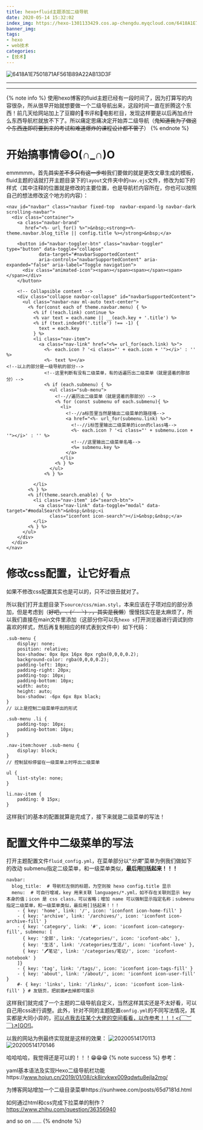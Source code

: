 ```yaml
---
title: hexo+fluid主题添加二级导航
date: 2020-05-14 15:32:02
index_img: https://hexo-1301133429.cos.ap-chengdu.myqcloud.com/6418A1E7501871AF561B89A22AB13D3F.png
banner_img:
tags:
- hexo
- web技术
categories:
- [技术]
---
```


![6418A1E7501871AF561B89A22AB13D3F](https://hexo-1301133429.cos.ap-chengdu.myqcloud.com/6418A1E7501871AF561B89A22AB13D3F.png)

---
---
{% note info %}
使用hexo博客的fluid主题已经有一段时间了，因为打算写的内容很杂，所从很早开始就想要做一个二级导航出来，这段时间一直在折腾这个东西！前几天给网站加上了豆瓣的📕书评和🎦电影栏目，发现这样要是以后再加点什么东西导航栏就放不下了。所以痛定思痛决定开始弄二级导航（~~鬼知道我为了做这个东西连即将要到来的考试和难道爆炸的课程设计都不管了~~）
{% endnote %}

# 开始搞事情😄O(∩_∩)O
emmmmm，首先~~其实差不多只有这一步啦~~我们要做的就是更改文章生成的模板，fluid主题的话就打开主题目录下的`layout`文件夹中的`nav.ejs`文件，修改为如下的样式（其中注释的位置就是修改的主要位置，也是导航栏内容所在，你也可以按照自己的想法修改这个地方的内容）：
```
<nav id="navbar" class="navbar fixed-top  navbar-expand-lg navbar-dark scrolling-navbar">
  <div class="container">
    <a class="navbar-brand"
       href="<%- url_for() %>">&nbsp;<strong><%- theme.navbar.blog_title || config.title %></strong>&nbsp;</a>

    <button id="navbar-toggler-btn" class="navbar-toggler" type="button" data-toggle="collapse"
            data-target="#navbarSupportedContent"
            aria-controls="navbarSupportedContent" aria-expanded="false" aria-label="Toggle navigation">
      <div class="animated-icon"><span></span><span></span><span></span></div>
    </button>

    <!-- Collapsible content -->
    <div class="collapse navbar-collapse" id="navbarSupportedContent">
      <ul class="navbar-nav ml-auto text-center">
        <% for(const each of theme.navbar.menu) { %>
          <% if (!each.link) continue %>
          <% var text = each.name || __(each.key + '.title') %>
          <% if (text.indexOf('.title') !== -1) {
            text = each.key
          } %>
          <li class="nav-item">
            <a class="nav-link" href="<%= url_for(each.link) %>">
              <%- each.icon ? '<i class="' + each.icon + '"></i>' : '' %>
              <%- text %></a>
<!--以上的部分是一级导航的部分-->
              <!--这里判断有没有二级菜单，有的话遍历出二级菜单（就是竖着的那部分）-->
              <% if (each.submenu) { %>
                <ul class="sub-menu">
                  <!--//遍历出二级菜单（就是竖着的那部分）-->
                  <% for (const submenu of each.submenu){ %>
                    <li>
                      <!--//a标签里当然是输出二级菜单的路径咯-->
                      <a href="<%- url_for(submenu.link) %>">
                        <!--//i标签里输出二级菜单的icon的class咯-->
                        <%- each.icon ? '<i class="' + submenu.icon + '"></i>' : '' %>
                        <!--//这里输出二级菜单名咯-->
                        <%= submenu.key %>
                      </a>
                    </li>
                  <% } %>
                </ul>
              <% } %>

          </li>
        <% } %>
        <% if(theme.search.enable) { %>
          <li class="nav-item" id="search-btn">
            <a class="nav-link" data-toggle="modal" data-target="#modalSearch">&nbsp;&nbsp;<i
                class="iconfont icon-search"></i>&nbsp;&nbsp;</a>
          </li>
        <% } %>
      </ul>
    </div>
  </div>
</nav>

```
# 修改css配置，让它好看点

如果不修改css配置其实也是可以的，只不过很丑就对了。

所以我们打开主题目录下`source/css/mian.styl`，本来应该在子项对应的部分添加，但是考虑到（~~好吧，╮(╯-╰)╭，其实是我懒~~）慢慢找实在是太麻烦了，所以我们直接在main文件里添加（这部分你可以先`hexo s`打开浏览器进行调试到你喜欢的样式，然后再复制相应的样式表到文件中）如下代码：
```
.sub-menu {
    display: none;
    position: relative;
    box-shadow: 0px 8px 16px 0px rgba(0,0,0,0.2);
    background-color: rgba(0,0,0,0.2);
    padding-left: 10px;
    padding-right: 20px;
    padding-top: 10px;
    padding-bottom: 10px;
    width: auto;
    height: auto;
    box-shadow: -6px 6px 8px black;
}
// 以上是控制二级菜单呼出的形式

.sub-menu .li {
    padding-top: 10px;
    padding-bottom: 10px;
}

.nav-item:hover .sub-menu {
    display: block;
}
// 控制鼠标停留在一级菜单上时呼出二级菜单

ul {
    list-style: none;
}

li.nav-item {
    padding: 0 15px;
}
```
这样我们的基本的配置就算是完成了，接下来就是二级菜单的写法！

# 配置文件中二级菜单的写法

打开主题配置文件`fluid_config.yml`，在菜单部分以“_分类_”菜单为例我们做如下的改动
submenu指定二级菜单，和一级菜单类似，**最后用[]括起来！！！**
```
navbar:
  blog_title:  # 导航栏左侧的标题，为空则按 hexo config.title 显示
  menu:  # 可自行增减，key 用来关联 languages/*.yml，如不存在关联则显示 key 本身的值；icon 是 css class，可以省略；增加 name 可以强制显示指定名称；submenu指定二级菜单，和一级菜单类似，最后用[]括起来！！！
    - { key: 'home', link: '/', icon: 'iconfont icon-home-fill' }
    - { key: 'archive', link: '/archives/', icon: 'iconfont icon-archive-fill' }
    - { key: 'category', link: '#', icon: 'iconfont icon-category-fill', submenu: [
      { key: '全部', link: '/categories/', icon: 'icofont-abc' },
      { key: '生活', link: '/categories/生活/', icon: 'icofont-love' },
      { key: '🖊笔记', link: '/categories/笔记/', icon: 'icofont-notebook' }
    ]}
    - { key: 'tag', link: '/tags/', icon: 'iconfont icon-tags-fill' }
    - { key: 'about', link: '/about/', icon: 'iconfont icon-user-fill' }
    #- { key: 'links', link: '/links/', icon: 'iconfont icon-link-fill' } # 友链页，把前面#去掉即可展示
```
这样我们就完成了一个主题的二级导航自定义，当然这样其实还是不太好看，可以自己用css进行调整。此外，针对不同的主题配置`config.yml`的不同写法情况，其实都是大同小异的，[可以点我去往某个大佬的空间看看，以作参考！！！<(￣︶￣)↗[GO!]](https://www.hojun.cn/2019/01/08/ck8irvkwx009qdwtu8ejla2mg/)。

以我的网站为例最终实现就是这样的效果：
![20200514170113](https://hexo-1301133429.cos.ap-chengdu.myqcloud.com/20200514170113.png)
![20200514170146](https://hexo-1301133429.cos.ap-chengdu.myqcloud.com/20200514170146.png)

哈哈哈哈，我觉得还是可以的！！！😁😁😁
{% note success %}
参考：

yaml基本语法及实现Hexo二级导航栏功能https://www.hojun.cn/2019/01/08/ck8irvkwx009qdwtu8ejla2mg/

为博客网站增加一个二级目录菜单https://sunhwee.com/posts/65d7181d.html

如何通过html和css完成下拉菜单的制作？https://www.zhihu.com/question/36356940

and so on ......
{% endnote %}

